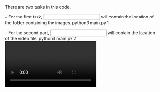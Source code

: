There are two tasks in this code. 

– For the first task, <input path> will contain the location of the folder containing the
images.
python3 main.py 1 <img dir> <output path>

– For the second part, <input path> will contain the location of the video file.
python3 main.py 2 <video path> <output path>
